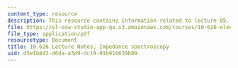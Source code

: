 ```yaml
---
content_type: resource
description: This resource contains information related to lecture 05.
file: https://ol-ocw-studio-app-qa.s3.amazonaws.com/courses/10-626-electrochemical-energy-systems-spring-2014/d5e1b842d6daa3d9dc1991b916639b09_MIT10_626S14_S11lec05.pdf
file_type: application/pdf
resourcetype: Document
title: 10.626 Lecture Notes, Impedance spectroscopy
uid: d5e1b842-d6da-a3d9-dc19-91b916639b09
---
```

